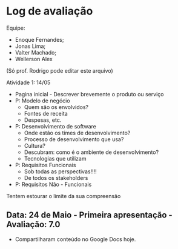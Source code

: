 # Log de avaliação

Equipe:
* Enoque Fernandes;
* Jonas Lima; 
* Valter Machado; 
* Wellerson Alex

(Só prof. Rodrigo pode editar este arquivo)

Atividade 1: 14/05

* Pagina inicial - Descrever brevemente o produto ou serviço
* P: Modelo de negócio
  * Quem são os envolvidos?
  * Fontes de receita
  * Despesas, etc.
* P: Desenvolvimento de software
  * Onde estão os times de desenvolvimento?
  * Processo de desenvolvimento que usa?
  * Cultura?
  * Descubram: como é o ambiente de desenvolvimento?
  * Tecnologias que utilizam
* P: Requisitos Funcionais
  * Sob todas as perspectivas!!!!
  * De todos os stakeholders
* P: Requisitos Não - Funcionais

Tentem estourar o limite da sua compreensão


## Data: 24 de Maio - Primeira apresentação - Avaliação: 7.0
* Compartilharam conteúdo no Google Docs hoje.

